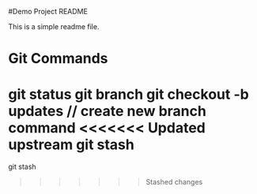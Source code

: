 #Demo Project README

This is a simple readme file.

# Git Commands
git status
git branch
git checkout -b updates // create new branch command
<<<<<<< Updated upstream
git stash
=======
git stash
>>>>>>> Stashed changes
